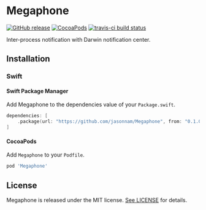 # Megaphone

[![GitHub release](https://img.shields.io/github/release/jasonnam/Megaphone.svg)](https://github.com/jasonnam/Megaphone/releases)
[![CocoaPods](https://img.shields.io/cocoapods/v/Megaphone.svg)](https://cocoapods.org/pods/Megaphone)
[![travis-ci build status](https://travis-ci.com/jasonnam/Megaphone.svg?branch=master)](https://travis-ci.com/jasonnam/Megaphone)

Inter-process notification with Darwin notification center.

## Installation

### Swift

#### Swift Package Manager

Add Megaphone to the dependencies value of your `Package.swift`.

```swift
dependencies: [
    .package(url: "https://github.com/jasonnam/Megaphone", from: "0.1.0")
]
```

#### CocoaPods

Add `Megaphone` to your `Podfile`.

```ruby
pod 'Megaphone'
```

## License

Megaphone is released under the MIT license. [See LICENSE](https://github.com/jasonnam/Megaphone/blob/master/LICENSE) for details.
